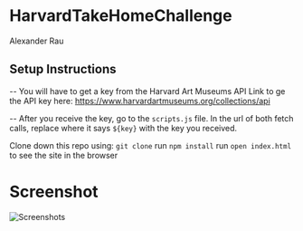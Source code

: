 # HarvardTakeHomeChallenge

Alexander Rau

## Setup Instructions

-- You will have to get a key from the Harvard Art Museums API
Link to ge the API key here: https://www.harvardartmuseums.org/collections/api

-- After you receive the key, go to the `scripts.js` file.  In the url of both fetch calls, replace where it says `${key}` with the key you received.

Clone down this repo using: `git clone`
run `npm install`
run `open index.html` to see the site in the browser

# Screenshot

![Screenshots](https://github.com/raualex/HarvardTakeHomeChallenge/blob/master/utils/Assets/Harvardscreenshot.png)
